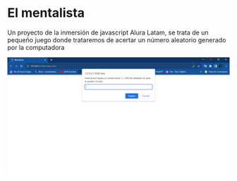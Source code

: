 <h1>El mentalista</h1>

<p>Un proyecto de la inmersión de javascript Alura Latam, se trata de un pequeño juego donde trataremos de acertar un número aleatorio generado por la computadora</p>

<img src="./doc/screenshot.png" alt="screenshot" />
